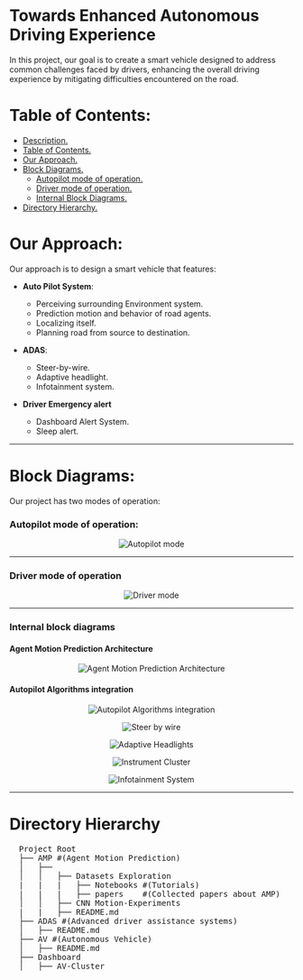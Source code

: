 <a id='1'></a>
# Towards Enhanced Autonomous Driving Experience

In this project, our goal is to create a smart vehicle designed to address common challenges faced by drivers, enhancing the overall driving experience by mitigating difficulties encountered on the road.

<a id='2'></a>
# Table of Contents: 
* [Description.](#1)
* [Table of Contents.](#2)
* [Our Approach.](#3)
* [Block Diagrams.](#4)
  * [Autopilot mode of operation.](#5)
  * [Driver mode of operation.](#6)
  * [Internal Block Diagrams.](#7)
* [Directory Hierarchy.](#8)


<a id='3'></a>
# Our Approach: 
Our approach is to design a smart vehicle that features: 

* **Auto Pilot System**: ​
  * Perceiving surrounding Environment system.​
  * Prediction motion and behavior of  road agents.    ​
  * Localizing itself.​
  * Planning road from source to destination.​

* **ADAS**:​
  * Steer-by-wire.​
  * Adaptive headlight.​
  * Infotainment system.​

* **Driver Emergency  alert**​
  * Dashboard Alert System.​
  * Sleep alert.

-------

<a id='4'></a>
# Block Diagrams: 
Our project has two modes of operation: 
<a id='5'></a>
### Autopilot mode of operation: 
<p align="center">
  <img src="https://github.com/MahmoudEl-Husseni/Towards-Enhanced-Autonomous-Driving-Experience/assets/67474135/bd1f0bda-139a-4935-a7c2-aec82ce592c4" alt="Autopilot mode" border="0">
</p>

-------
<a id='6'></a>
### Driver mode of operation

<p align="center">
  <img src="https://github.com/MahmoudEl-Husseni/Towards-Enhanced-Autonomous-Driving-Experience/assets/67474135/2dc5cb6a-4fb4-4cff-ba3c-fd87655d8161" alt="Driver mode" border="0">
</p>

------

<a id='7'></a>
### Internal block diagrams
#### Agent Motion Prediction Architecture
<p align="center">
  <img src="https://github.com/MahmoudEl-Husseni/Towards-Enhanced-Autonomous-Driving-Experience/assets/67474135/db3ef660-3f38-4f1b-b416-de2d5fdad91b" alt="Agent Motion Prediction Architecture" border="0">
</p>

#### Autopilot Algorithms integration
<p align="center">
  <img src="https://github.com/MahmoudEl-Husseni/Towards-Enhanced-Autonomous-Driving-Experience/assets/67474135/035d4f1f-36c7-4fc8-b8c4-7d043c0d45af" alt="Autopilot Algorithms integration" border="0">
</p>


<p align="center">
  <img src="https://github.com/MahmoudEl-Husseni/Towards-Enhanced-Autonomous-Driving-Experience/assets/67474135/8a9e6cd3-2e36-4cd1-b24d-9f22eb314ba3" alt="Steer by wire" border="0">
</p>



<p align="center">
  <img src="https://github.com/MahmoudEl-Husseni/Towards-Enhanced-Autonomous-Driving-Experience/assets/67474135/1f2f4a4b-d7ac-4dab-ae2c-a9f7f464dcaf" alt="Adaptive Headlights" border="0">
</p>



<p align="center">
  <img src="https://github.com/MahmoudEl-Husseni/Towards-Enhanced-Autonomous-Driving-Experience/assets/67474135/83ceb002-749a-416f-8162-0acb4d7c5e6c" alt="Instrument Cluster" border="0">
</p>



<p align="center">
  <img src="https://github.com/MahmoudEl-Husseni/Towards-Enhanced-Autonomous-Driving-Experience/assets/67474135/6f84026c-6ae2-45d1-96df-cb0d9a74b281" alt="Infotainment System" border="0">
</p>

---------
<a id='8'></a>
# Directory Hierarchy
<pre>
  Project Root
  ├── AMP #(Agent Motion Prediction)
  │   ├── 
  │   │   ├── Datasets Exploration
  |   |   |   ├── Notebooks #(Tutorials)
  |   |   |   ├── papers    #(Collected papers about AMP)
  │   │   ├── CNN Motion-Experiments
  |   |   ├── README.md
  ├── ADAS #(Advanced driver assistance systems)
  │   ├── README.md
  ├── AV #(Autonomous Vehicle)
  │   ├── README.md
  ├── Dashboard
  │   ├── AV-Cluster
</pre>
